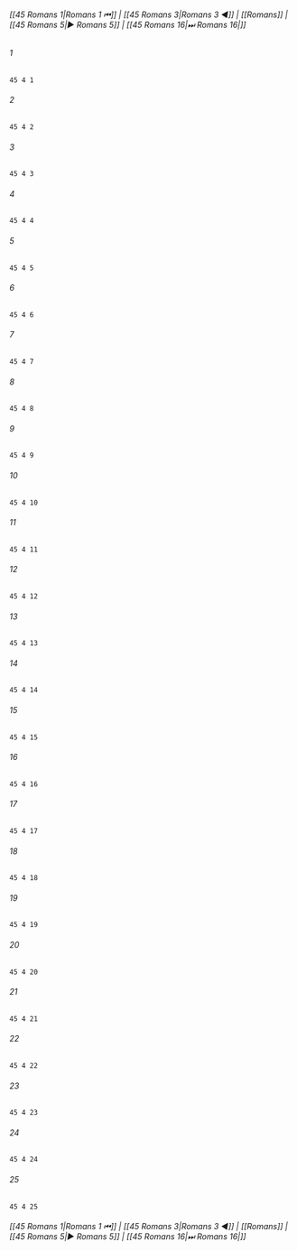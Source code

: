 
###### [[45 Romans 1|Romans 1 ⏮]] | [[45 Romans 3|Romans 3 ◀]] | [[Romans]] | [[45 Romans 5|▶ Romans 5]] | [[45 Romans 16|⏭ Romans 16|]]

###### 1
``` verse
45 4 1 
```
###### 2
``` verse
45 4 2 
```
###### 3
``` verse
45 4 3 
```
###### 4
``` verse
45 4 4 
```
###### 5
``` verse
45 4 5 
```
###### 6
``` verse
45 4 6 
```
###### 7
``` verse
45 4 7 
```
###### 8
``` verse
45 4 8 
```
###### 9
``` verse
45 4 9 
```
###### 10
``` verse
45 4 10 
```
###### 11
``` verse
45 4 11 
```
###### 12
``` verse
45 4 12 
```
###### 13
``` verse
45 4 13 
```
###### 14
``` verse
45 4 14 
```
###### 15
``` verse
45 4 15 
```
###### 16
``` verse
45 4 16 
```
###### 17
``` verse
45 4 17 
```
###### 18
``` verse
45 4 18 
```
###### 19
``` verse
45 4 19 
```
###### 20
``` verse
45 4 20 
```
###### 21
``` verse
45 4 21 
```
###### 22
``` verse
45 4 22 
```
###### 23
``` verse
45 4 23 
```
###### 24
``` verse
45 4 24 
```
###### 25
``` verse
45 4 25 
```

###### [[45 Romans 1|Romans 1 ⏮]] | [[45 Romans 3|Romans 3 ◀]] | [[Romans]] | [[45 Romans 5|▶ Romans 5]] | [[45 Romans 16|⏭ Romans 16|]]

